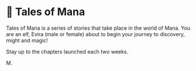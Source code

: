 # 📖 Tales of Mana

Tales of Mana is a series of stories that take place in the world of Mana.
You are an elf, Evira (male or female) about to begin your journey to discovery, might and magic!

Stay up to the chapters launched each two weeks.

M.
